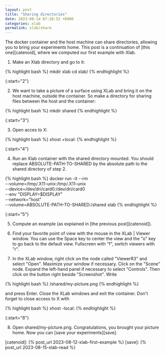 ```yaml
---
layout: post
title: "Sharing directories"
date: 2023-08-14 07:28:52 +0900
categories: xlab
permalink: xlab/share
---
```


The docker container and the host machine can share directories, allowing you to bring your experiments home.
This post is a continuation of [this one][catenoid], where we computed our first example with Xlab.

1. Make an Xlab directory and go to it:

{% highlight bash %}
mkdir xlab
cd xlab/
{% endhighlight %}

{:start="2"}

2. We want to take a picture of a surface using XLab and bring it on the host machine, outside the container. So make a directory for sharing files between the host and the container:

{% highlight bash %}
mkdir shared
{% endhighlight %}

{:start="3"}

3. Open acces to X:

{% highlight bash %}
xhost +local:
{% endhighlight %}

{:start="4"}

4. Run an Xlab container with the shared directory mounted. You should replace ABSOLUTE-PATH-TO-SHARED by the absolute path to the shared directory of step 2.

{% highlight bash %}
docker run -it --rm \
--volume=/tmp/.X11-unix:/tmp/.X11-unix \
--device=/dev/dri/card0:/dev/dri/card0 \
--env "DISPLAY=$DISPLAY" \
--network="host" \
--volume=ABSOLUTE-PATH-TO-SHARED:/shared xlab
{% endhighlight %}

{:start="5"}

5. Compute an example (as explained in [the previous post][catenoid]).

6. Find your favorite point of view with the mouse in the XLab \| Viewer window. You can use the Space key to center the view and the "o" key to go back to the default view. Fullscreen with "f", switch viewers with "r".

7. In the XLab window, right click on the node called "ViewerR3" and select "Open". Maximize your window if necessary.
   Click on the "Scene" node. Expand the left-hand panel if necessary to select "Controls". Then click on the button right beside "Screenshot".
   Write

{% highlight bash %}
/shared/my-picture.png
{% endhighlight %}

and press Enter.
Close the XLab windows and exit the container. Don't forget to close access to X with

{% highlight bash %}
xhost -local:
{% endhighlight %}

{:start="8"}

8. Open shared/my-picture.png. Congratulations, you brought your picture home. Now you can [save your experiments][save].

[catenoid]: {% post_url 2023-08-12-xlab-first-example %}
[save]: {% post_url 2023-08-15-xlab-read %}
